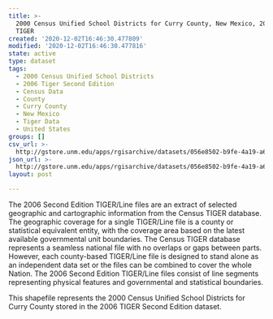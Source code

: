 ```yaml
---
title: >-
  2000 Census Unified School Districts for Curry County, New Mexico, 2006se
  TIGER
created: '2020-12-02T16:46:30.477809'
modified: '2020-12-02T16:46:30.477816'
state: active
type: dataset
tags:
  - 2000 Census Unified School Districts
  - 2006 Tiger Second Edition
  - Census Data
  - County
  - Curry County
  - New Mexico
  - Tiger Data
  - United States
groups: []
csv_url: >-
  http://gstore.unm.edu/apps/rgisarchive/datasets/056e8502-b9fe-4a19-a67e-3d24a027efee/tgr2006se_curr_sduni00.derived.csv
json_url: >-
  http://gstore.unm.edu/apps/rgisarchive/datasets/056e8502-b9fe-4a19-a67e-3d24a027efee/tgr2006se_curr_sduni00.derived.json
layout: post

---
```

The 2006 Second Edition TIGER/Line files are an extract of selected geographic and cartographic information from the Census TIGER database.  The geographic coverage for a single TIGER/Line file is a county or statistical equivalent entity, with the coverage area based on the latest available governmental unit boundaries. The Census TIGER database represents a seamless national file with no overlaps or gaps between parts.  However, each county-based TIGER/Line file is designed to stand alone as an independent data set or the files can be combined to cover the whole Nation.  The 2006 Second Edition  TIGER/Line files consist of line segments representing physical features and governmental and statistical boundaries.  

This shapefile represents the 2000 Census Unified School Districts for Curry County stored in the 2006 TIGER Second Edition dataset.
